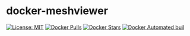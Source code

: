 # docker-meshviewer
[![License: MIT](	https://img.shields.io/dub/l/vibe-d.svg)](https://opensource.org/licenses/MIT)
[![Docker Pulls](https://img.shields.io/docker/pulls/ffessen/meshviewer.svg)]()
[![Docker Stars](https://img.shields.io/docker/stars/ffessen/meshviewer.svg)]()
[![Docker Automated buil](https://img.shields.io/docker/automated/ffessen/meshviewer.svg)]()
